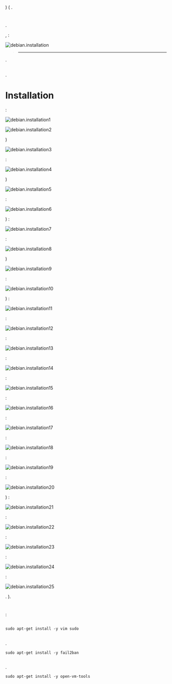 # 



# 

) [](https://www.debian.org/CD/netinst) ( [](http://cdimage.debian.org/debian-cd/10.4.0/amd64/iso-cd/debian-10.4.0-amd64-netinst.iso) .

# 

## 

.

 [](http://rufus.akeo.ie/downloads/rufus-2.9.exe),  :

![debian.installation](images/debian.installation.PNG)

> ****
>
> 

.

## 

 [](https://doc.jeedom.com/es_ES/howto/doc-howto-vmware.creer_une_vm.html) .

# Installation

 :

![debian.installation1](images/debian.installation1.PNG)



![debian.installation2](images/debian.installation2.PNG)

)

![debian.installation3](images/debian.installation3.PNG)

 :

![debian.installation4](images/debian.installation4.PNG)

)

![debian.installation5](images/debian.installation5.PNG)

 :

![debian.installation6](images/debian.installation6.PNG)

) :

![debian.installation7](images/debian.installation7.PNG)

 :

![debian.installation8](images/debian.installation8.PNG)

)

![debian.installation9](images/debian.installation9.PNG)

 :

![debian.installation10](images/debian.installation10.PNG)

) :

![debian.installation11](images/debian.installation11.PNG)

 :

![debian.installation12](images/debian.installation12.PNG)

 :

![debian.installation13](images/debian.installation13.PNG)

 :

![debian.installation14](images/debian.installation14.PNG)

 :

![debian.installation15](images/debian.installation15.PNG)

 :

![debian.installation16](images/debian.installation16.PNG)

 :

![debian.installation17](images/debian.installation17.PNG)

 :

![debian.installation18](images/debian.installation18.PNG)

 :

![debian.installation19](images/debian.installation19.PNG)

 :

![debian.installation20](images/debian.installation20.PNG)

) :

![debian.installation21](images/debian.installation21.PNG)

 :

![debian.installation22](images/debian.installation22.PNG)

 :

![debian.installation23](images/debian.installation23.PNG)

 :

![debian.installation24](images/debian.installation24.PNG)

 :

![debian.installation25](images/debian.installation25.PNG)

. ).

# 

 :

## 

``sudo apt-get install -y vim sudo``

## 

.

``sudo apt-get install -y fail2ban``

## 

.

``sudo apt-get install -y open-vm-tools``

 [](https://doc.jeedom.com/es_ES/installation/cli)
